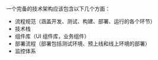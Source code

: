 一个完备的技术架构应该包含以下几个方面：

* 流程规范（涵盖开发、测试、构建、部署、运行的各个环节）
* 技术栈
* 组件库（UI 组件库，业务组件）
* 部署流程（部署包括测试环境、预上线和线上环境的部署）
* 监控体系